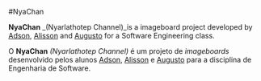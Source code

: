#NyaChan

__NyaChan__ _(Nyarlathotep Channel)_is a imageboard project developed by [Adson](https://github.com/AdsonEsteves), [Alisson](https://github.com/AlissonSteffens) and [Augusto](https://github.com/Augus-top) for a Software Engineering class.


O __NyaChan__ _(Nyarlathotep Channel)_ é um projeto de _imageboards_ desenvolvido pelos alunos [Adson](https://github.com/AdsonEsteves), [Alisson](https://github.com/AlissonSteffens) e [Augusto](https://github.com/Augus-top) para a disciplina de Engenharia de Software.
